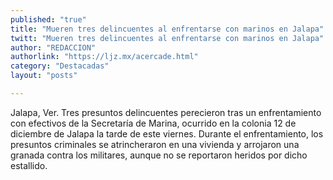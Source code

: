 ```yaml
---
published: "true"
title: "Mueren tres delincuentes al enfrentarse con marinos en Jalapa"
twitt: "Mueren tres delincuentes al enfrentarse con marinos en Jalapa"
author: "REDACCION"
authorlink: "https://ljz.mx/acercade.html"
category: "Destacadas"
layout: "posts"

---
```



  Jalapa, Ver. Tres presuntos delincuentes perecieron tras un enfrentamiento con efectivos de la Secretaría de Marina, ocurrido en la colonia 12 de diciembre de Jalapa la tarde de este viernes. Durante el enfrentamiento, los presuntos criminales se atrincheraron en una vivienda y arrojaron una granada contra los militares, aunque no se reportaron heridos por dicho estallido.

